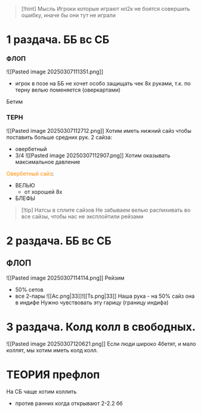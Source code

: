 > [!hint] Мысль
> Игроки которые играют нл2к не боятся совершить ошибку, иначе бы они тут не играли
> 

# 1 раздача. ББ вс СБ
### ФЛОП
![[Pasted image 20250307111351.png]]

- игрок в позе на ББ не хочет особо защищать чек 8х руками, т.к. по терну велью поменяется (оверкартами)

Бетим 
### ТЕРН
![[Pasted image 20250307112712.png]]
Хотим иметь нижний сайз чтобы поставить больше средних рук.
2 сайза:
- овербетный
- 3/4
![[Pasted image 20250307112907.png]]
Хотим оказывать максимальное давление

<span style="color:rgb(255, 140, 0)">Овербетный сайз</span>:
- ВЕЛЬЮ
	- от хорошей 8х
- БЛЕФЫ

> [!tip] Натсы в сплите сайзов
> Не забываем велью распихивать во все сайзы, чтобы нас не эксплойтили рейзами 

# 2 раздача. ББ вс СБ
## ФЛОП
![[Pasted image 20250307114114.png]]
Рейзим 
- 50% сетов
- все 2-пары
![[Ac.png|33]]![[Ts.png|33]]
Наша рука - на 50% сайз она в индифе
Нужно чувствовать эту гарицу (границу индифа)



# 3 раздача. Колд колл в свободных.
![[Pasted image 20250307120621.png]]
Если люди широко 4бетят, и мало коллят, мы хотим иметь колд колл.

# ТЕОРИЯ префлоп
На СБ чаще хотим коллить 
- против ранних когда открывают 2-2.2 бб

